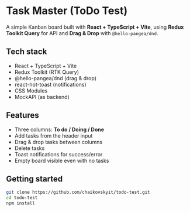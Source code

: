 # Task Master (ToDo Test)

A simple Kanban board built with **React + TypeScript + Vite**, using **Redux Toolkit Query** for API and **Drag & Drop** with `@hello-pangea/dnd`.

## Tech stack

- React + TypeScript + Vite
- Redux Toolkit (RTK Query)
- @hello-pangea/dnd (drag & drop)
- react-hot-toast (notifications)
- CSS Modules
- MockAPI (as backend)

## Features

- Three columns: **To do / Doing / Done**
- Add tasks from the header input
- Drag & drop tasks between columns
- Delete tasks
- Toast notifications for success/error
- Empty board visible even with no tasks

## Getting started

```bash
git clone https://github.com/chaikovskyit/todo-test.git
cd todo-test
npm install
```
